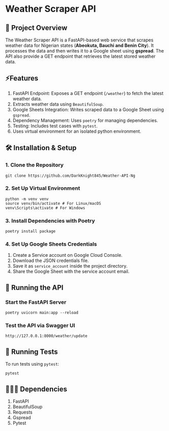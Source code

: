 # Weather Scraper API
## 📌 Project Overview
The Weather Scraper API is a FastAPI-based web service that scrapes weather data for Nigerian states (**Abeokuta, Bauchi and Benin City**). It processes the data and then writes it to a Google sheet using **gspread**. The API also provide a GET endpoint that retrieves the latest stored weather data.

## ⚡Features
1. FastAPI Endpoint: Exposes a GET endpoint (`/weather`) to fetch the latest weather data.
2. Extracts weather data using `BeautifulSoup`.
3. Google Sheets Integration: Writes scraped data to a Google Sheet using `gspread`.
4. Dependency Management: Uses `poetry` for managing dependencies.
5. Testing: Includes test cases with `pytest`.
6. Uses virtual environment for an isolated python environment.

## 🛠️ Installation & Setup
### 1. Clone the Repository
```
git clone https://github.com/DarkKnight845/Weather-API-Ng
```
### 2. Set Up Virtual Environment
```
python -m venv venv
source venv/bin/activate # For Linux/macOS
venv\Scripts\activate # For Windows
```
### 3. Install Dependencies with Poetry
```
poetry install package
```
### 4. Set Up Google Sheets Credentials
1. Create a Service account on Google Cloud Console.
2. Download the JSON credentials file.
3. Save it as `service_account` inside the project directory.
4. Share the Google Sheet with the service account email.

## 🚀 Running the API
### Start the FastAPI Server
`poetry uvicorn main:app --reload`
### Test the API via Swagger UI
`http://127.0.0.1:8000/weather/update`

## 🧪 Running Tests
To run tests using `pytest`:
```
pytest
```

## 🧑‍🤝‍🧑 Dependencies
1. FastAPI 
2. BeautifulSoup
3. Requests 
4. Gspread 
5. Pytest


